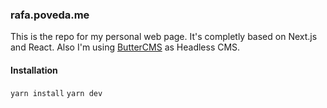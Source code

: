 ### rafa.poveda.me
This is the repo for my personal web page. It's completly based on Next.js and React. Also I'm using [ButterCMS](https://buttercms.com) as Headless CMS.

#### Installation
`yarn install`
`yarn dev`